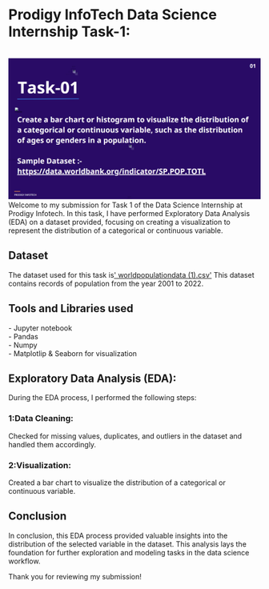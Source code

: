 # Prodigy InfoTech Data Science Internship Task-1:
<br>
<img src="https://github.com/Samatha-Rapaka/Prodigy-Infotech-DS-Task-1/blob/main/Task1.png"></br>
Welcome to my submission for Task 1 of the Data Science Internship at Prodigy Infotech. In this task, I have performed Exploratory Data Analysis (EDA) on a dataset provided, focusing on creating a visualization to represent the distribution of a categorical or continuous variable.

<h2>Dataset</h2>
The dataset used for this task is<a href="https://github.com/Samatha-Rapaka/Prodigy-Infotech-DS-Task1/blob/main/worldpopulationdata%20(1).csv">' worldpopulationdata (1).csv'</a>  This dataset contains records of population from the year 2001 to 2022.

<h2>Tools and Libraries used</h2>
   - Jupyter notebook <br>
   - Pandas<br>
   - Numpy<br>
   - Matplotlip & Seaborn for visualization
   
<h2>Exploratory Data Analysis (EDA):</h2>  During the EDA process, I performed the following steps:

<h3> 1:Data Cleaning: </h3>  Checked for missing values, duplicates, and outliers in the dataset and handled them accordingly.

<h3> 2:Visualization: </h3>   Created a bar chart to visualize the distribution of a categorical or continuous variable.

<h2>Conclusion</h2>
In conclusion, this EDA process provided valuable insights into the distribution of the selected variable in the dataset. This analysis lays the foundation for further exploration and modeling tasks in the data science workflow.

Thank you for reviewing my submission!
